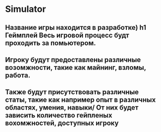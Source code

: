 # Simulator
Название игры находится в разработке)
h1 Геймплей
Весь игровой процесс будт проходить за помьютером.
---
Игроку будут предоставлены различные возомжности, такие как майнинг, взломы, работа.
---
Также будут присутствовать различные статы, такие как например опыт в различных областях, умения, навыки/
От них будет зависить количество гейпленых вохомжностей, доступных игроку
---
